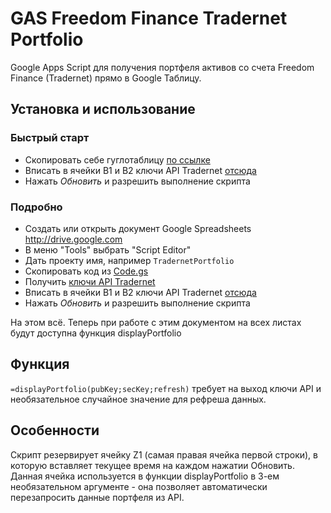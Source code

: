 # GAS Freedom Finance Tradernet Portfolio
Google Apps Script для получения портфеля активов со счета Freedom Finance (Tradernet) прямо в Google Таблицу.

## Установка и использование
### Быстрый старт
* Скопировать себе гуглотаблицу [по ссылке](https://docs.google.com/spreadsheets/d/1L7r-2aWGWZBuUjcmlxpzPjvKYzyFeK-EyKs3T2bLM3o/copy)
* Вписать в ячейки B1 и B2 ключи API Tradernet [отсюда](https://tradernet.ru/tradernet-api/auth-api)
* Нажать _Обновить_ и разрешить выполнение скрипта

### Подробно
* Создать или открыть документ Google Spreadsheets http://drive.google.com
* В меню "Tools" выбрать "Script Editor"
* Дать проекту имя, например `TradernetPortfolio`
* Скопировать код из [Code.gs](https://raw.githubusercontent.com/ivazin/gas-freedom-finance-tradernet/master/Code.gs)
* Получить [ключи API Tradernet](https://tradernet.ru/tradernet-api/auth-api)
* Вписать в ячейки B1 и B2 ключи API Tradernet [отсюда](https://tradernet.ru/tradernet-api/auth-api)
* Нажать _Обновить_ и разрешить выполнение скрипта

На этом всё. Теперь при работе с этим документом на всех листах будут доступна функция displayPortfolio

## Функция
`=displayPortfolio(pubKey;secKey;refresh)`
требует на выход ключи API и необязательное случайное значение для рефреша данных.

## Особенности
Скрипт резервирует ячейку Z1 (самая правая ячейка первой строки), в которую вставляет текущее время на каждом нажатии Обновить. Данная ячейка используется в функции displayPortfolio в 3-ем необязательном аргументе - она позволяет автоматически перезапросить данные портфеля из API.

